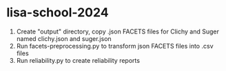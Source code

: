 # lisa-school-2024

1. Create "output" directory, copy .json FACETS files for Clichy and Suger named clichy.json and suger.json 
2. Run facets-preprocessing.py to transform json FACETS files into .csv files
3. Run reliability.py to create reliability reports